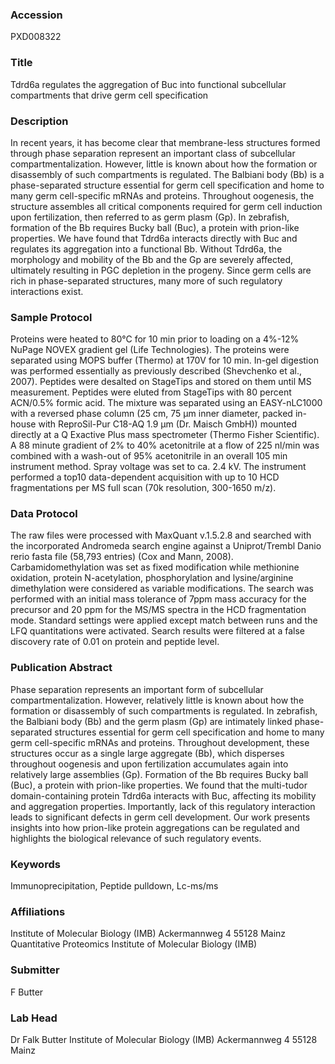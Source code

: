 ### Accession
PXD008322

### Title
Tdrd6a regulates the aggregation of Buc into functional subcellular compartments that drive germ cell specification

### Description
In recent years, it has become clear that membrane-less structures formed through phase separation represent an important class of subcellular compartmentalization. However, little is known about how the formation or disassembly of such compartments is regulated. The Balbiani body (Bb) is a phase-separated structure essential for germ cell specification and home to many germ cell-specific mRNAs and proteins. Throughout oogenesis, the structure assembles all critical components required for germ cell induction upon fertilization, then referred to as germ plasm (Gp). In zebrafish, formation of the Bb requires Bucky ball (Buc), a protein with prion-like properties. We have found that Tdrd6a interacts directly with Buc and regulates its aggregation into a functional Bb. Without Tdrd6a, the morphology and mobility of the Bb and the Gp are severely affected, ultimately resulting in PGC depletion in the progeny. Since germ cells are rich in phase-separated structures, many more of such regulatory interactions exist.

### Sample Protocol
Proteins were heated to 80°C for 10 min prior to loading on a 4%-12% NuPage NOVEX gradient gel (Life Technologies). The proteins were separated using MOPS buffer (Thermo) at 170V for 10 min. In-gel digestion was performed essentially as previously described (Shevchenko et al., 2007). Peptides were desalted on StageTips and stored on them until MS measurement. Peptides were eluted from StageTips with 80 percent ACN/0.5% formic acid. The mixture was separated using an EASY-nLC1000 with a reversed phase column (25 cm, 75 μm inner diameter, packed in-house with ReproSil-Pur C18-AQ 1.9 μm (Dr. Maisch GmbH)) mounted directly at a Q Exactive Plus mass spectrometer (Thermo Fisher Scientific). A 88 minute gradient of 2% to 40% acetonitrile at a flow of 225 nl/min was combined with a wash-out of 95% acetonitrile in an overall 105 min instrument method. Spray voltage was set to ca. 2.4 kV. The instrument performed a top10 data-dependent acquisition with up to 10 HCD fragmentations per MS full scan (70k resolution, 300-1650 m/z).

### Data Protocol
The raw files were processed with MaxQuant v.1.5.2.8 and searched with the incorporated Andromeda search engine against a Uniprot/Trembl Danio rerio fasta file (58,793 entries) (Cox and Mann, 2008). Carbamidomethylation was set as fixed modification while methionine oxidation, protein N-acetylation, phosphorylation and lysine/arginine dimethylation were considered as variable modifications. The search was performed with an initial mass tolerance of 7ppm mass accuracy for the precursor and 20 ppm for the MS/MS spectra in the HCD fragmentation mode. Standard settings were applied except match between runs and the LFQ quantitations were activated. Search results were filtered at a false discovery rate of 0.01 on protein and peptide level.

### Publication Abstract
Phase separation represents an important form of subcellular compartmentalization. However, relatively little is known about how the formation or disassembly of such compartments is regulated. In zebrafish, the Balbiani body (Bb) and the germ plasm (Gp) are intimately linked phase-separated structures essential for germ cell specification and home to many germ cell-specific mRNAs and proteins. Throughout development, these structures occur as a single large aggregate (Bb), which disperses throughout oogenesis and upon fertilization accumulates again into relatively large assemblies (Gp). Formation of the Bb requires Bucky ball (Buc), a protein with prion-like properties. We found that the multi-tudor domain-containing protein Tdrd6a interacts with Buc, affecting its mobility and aggregation properties. Importantly, lack of this regulatory interaction leads to significant defects in germ cell development. Our work presents insights into how prion-like protein aggregations can be regulated and highlights the biological relevance of such regulatory events.

### Keywords
Immunoprecipitation, Peptide pulldown, Lc-ms/ms

### Affiliations
Institute of Molecular Biology (IMB) Ackermannweg 4 55128 Mainz
Quantitative Proteomics
Institute of Molecular Biology (IMB)

### Submitter
F Butter

### Lab Head
Dr Falk Butter
Institute of Molecular Biology (IMB) Ackermannweg 4 55128 Mainz


